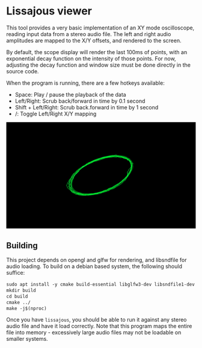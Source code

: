 # Lissajous viewer

This tool provides a very basic implementation of an XY mode oscilloscope,
reading input data from a stereo audio file. The left and right audio amplitudes
are mapped to the X/Y offsets, and rendered to the screen.

By default, the scope display will render the last 100ms of points, with an
exponential decay function on the intensity of those points. For now, adjusting
the decay function and window size must be done directly in the source code.

When the program is running, there are a few hotkeys available:

- Space: Play / pause the playback of the data
- Left/Right: Scrub back/forward in time by 0.1 second
- Shift + Left/Right: Scrub back.forward in time by 1 second
- /: Toggle Left/Right X/Y mapping

![Example Output](/img/lissajous.gif)

## Building

This project depends on opengl and glfw for rendering, and libsndfile for audio
loading. To build on a debian based system, the following should suffice:

```
sudo apt install -y cmake build-essential libglfw3-dev libsndfile1-dev
mkdir build
cd build
cmake ../
make -j$(nproc)
```

Once you have `lissajous`, you should be able to run it against any stereo
audio file and have it load correctly. Note that this program maps the entire
file into memory - excessively large audio files may not be loadable on smaller
systems.
